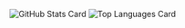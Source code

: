 ![GitHub Stats Card](https://github-readme-stats.vercel.app/api?username=tomori24&count_private=true&show_icons=true&theme=dark)
![Top Languages Card](https://github-readme-stats.vercel.app/api/top-langs/?username=tomori24&count_private=true&theme=dark)
